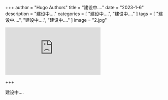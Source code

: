 +++
author = "Hugo Authors"
title = "建设中...."
date = "2023-1-6"
description = "建设中...."
categories = [
    "建设中....",
    "建设中...."
]
tags = [
    "建设中....",
    "建设中....",
    "建设中...."
]
image = "2.jpg"



<div class="video-wrapper">
    <iframe src="https://player.bilibili.com/player.html?{{ $basicQuery | safeURL }}&{{ $videoQuery | safeURL }}"
            scrolling="no"
            frameborder="no"
            framespacing="0"
            allowfullscreen="true"
    >
    </iframe>
</div>



+++

建设中....
